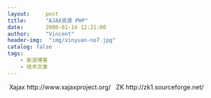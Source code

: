 ```yaml
---
layout:     post
title:      "AJAX资源 PHP"
date:       2006-01-14 12:21:00
author:     "Vincent"
header-img:  "img/xinyuan-no7.jpg"
catalog: false
tags:
    - 新浪博客
    - 技术文章
---
```




<img>
Xajax
http://www.xajaxproject.org/
 
ZK
http://zk1.sourceforge.net/



